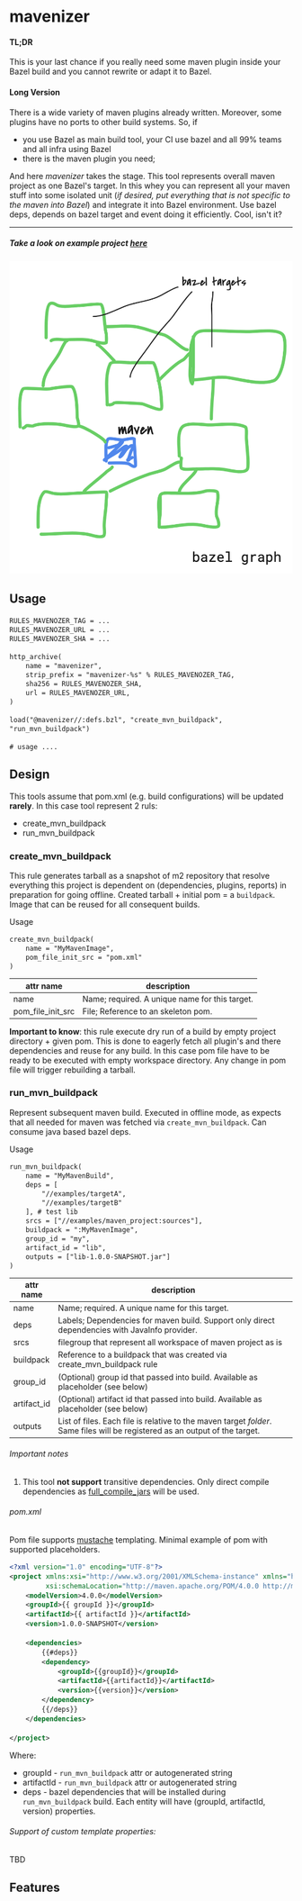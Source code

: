 # mavenizer

#### TL;DR
This is your last chance if you really need some maven plugin inside your Bazel build and you cannot rewrite or adapt it to Bazel.
 
#### Long Version
 
There is a wide variety of maven plugins already written. Moreover, some plugins have no ports to other build systems. So, if 

- you use Bazel as main build tool, your CI use bazel and all 99% teams and all infra using Bazel
- there is the maven plugin you need;

And here *mavenizer* takes the stage. This tool represents overall maven project as one Bazel's target.
In this whey you can represent all your maven stuff into some isolated unit (_if desired, put everything that is not specific to the maven into Bazel_) and integrate it into  Bazel environment.
Use bazel deps, depends on bazel target and event doing it efficiently. Cool, isn't it?

***

##### Take a look on example project [here](tests/integration/README.md)


![Alt text](assets/ci.png?raw=true "Title")


## Usage

```
RULES_MAVENOZER_TAG = ...
RULES_MAVENOZER_URL = ...
RULES_MAVENOZER_SHA = ...

http_archive(
    name = "mavenizer",
    strip_prefix = "mavenizer-%s" % RULES_MAVENOZER_TAG,
    sha256 = RULES_MAVENOZER_SHA,
    url = RULES_MAVENOZER_URL,
)

load("@mavenizer//:defs.bzl", "create_mvn_buildpack", "run_mvn_buildpack")

# usage ....
```


## Design

This tools assume that pom.xml (e.g. build configurations) will be updated **rarely**. In this case tool represent 2 ruls:

- create_mvn_buildpack
- run_mvn_buildpack


### create_mvn_buildpack
 
This rule generates tarball as a snapshot of m2 repository that resolve everything this project is dependent on (dependencies, plugins, reports) in preparation for going offline. 
Created tarball + initial pom = a `buildpack`. Image that can be reused for all consequent builds. 
                                                           

Usage
```
create_mvn_buildpack(
    name = "MyMavenImage",
    pom_file_init_src = "pom.xml"
)
```
  
| attr name  | description  |
|---|---|
| name  | Name; required. A unique name for this target.  |
| pom_file_init_src  | File; Reference to an skeleton pom.     |


**Important to know**: this rule execute dry run of a build by empty project directory + given pom.
This is done to eagerly fetch all plugin's and there dependencies and reuse for any build. In this case pom file have to be ready to be executed with empty workspace directory.
Any change in pom file will trigger rebuilding a tarball.



### run_mvn_buildpack

Represent subsequent maven build. Executed in offline mode, as expects that all needed for maven was fetched via `create_mvn_buildpack`. Can consume java based bazel deps.

Usage
```
run_mvn_buildpack(
    name = "MyMavenBuild",
    deps = [
        "//examples/targetA",
        "//examples/targetB"
    ], # test lib
    srcs = ["//examples/maven_project:sources"],
    buildpack = ":MyMavenImage",
    group_id = "my",
    artifact_id = "lib",
    outputs = ["lib-1.0.0-SNAPSHOT.jar"]
)
```


| attr name  | description  |
|---|---|
| name  | Name; required. A unique name for this target.  |
| deps  | Labels; Dependencies for maven build. Support only direct dependencies with JavaInfo provider.     |
| srcs  | filegroup that represent all workspace of maven project as is     |
| buildpack  | Reference to a buildpack that was created via  create_mvn_buildpack rule    |
| group_id  | (Optional) group id that passed into build. Available as placeholder (see below)   |
| artifact_id  | (Optional) artifact id that passed into build. Available as placeholder (see below)   |
| outputs  | List of files. Each file is relative to the maven target _folder_. Same files will be registered as an output of the target.   |


###### Important notes

1. This tool **not support** transitive dependencies. Only direct compile dependencies as [full_compile_jars](https://docs.bazel.build/versions/master/skylark/lib/JavaInfo.html#full_compile_jars) will be used.    

###### pom.xml 

Pom file supports  [mustache](https://mustache.github.io/) templating. Minimal example of pom with supported placeholders.

```xml
<?xml version="1.0" encoding="UTF-8"?>
<project xmlns:xsi="http://www.w3.org/2001/XMLSchema-instance" xmlns="http://maven.apache.org/POM/4.0.0"
         xsi:schemaLocation="http://maven.apache.org/POM/4.0.0 http://maven.apache.org/xsd/maven-4.0.0.xsd">
    <modelVersion>4.0.0</modelVersion>
    <groupId>{{ groupId }}</groupId>
    <artifactId>{{ artifactId }}</artifactId>
    <version>1.0.0-SNAPSHOT</version>

    <dependencies>
        {{#deps}}
        <dependency>
            <groupId>{{groupId}}</groupId>
            <artifactId>{{artifactId}}</artifactId>
            <version>{{version}}</version>
        </dependency>
        {{/deps}}
    </dependencies>

</project>
```

Where:
- groupId - `run_mvn_buildpack` attr or autogenerated string
- artifactId - `run_mvn_buildpack` attr or autogenerated string
- deps - bazel dependencies that will be installed during `run_mvn_buildpack` build. Each entity will have (groupId, artifactId, version) properties.

###### Support of custom template properties:

TBD


## Features